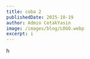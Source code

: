 ```yaml
---
title: coba 2
publishedDate: 2025-10-19
author: Admin CetakYasin
image: /images/blog/LOGO.webp
excerpt: i
---
```

h